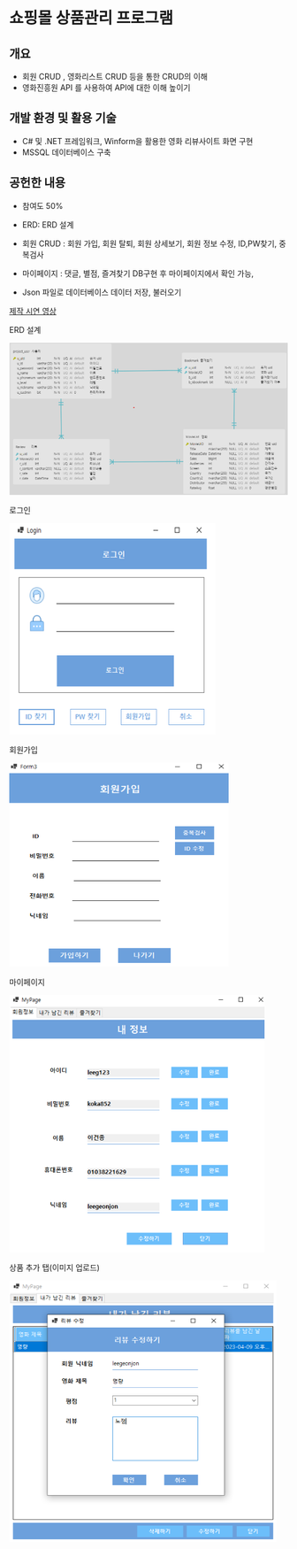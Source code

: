 # **쇼핑몰 상품관리 프로그램**

## **개요**
- 회원 CRUD , 영화리스트 CRUD 등을 통한 CRUD의 이해
- 영화진흥원 API 를 사용하여 API에 대한 이해 높이기
  

## **개발 환경 및 활용 기술**
- C# 및 .NET 프레임워크, Winform을 활용한 영화 리뷰사이트 화면 구현
- MSSQL 데이터베이스 구축
  
## **공헌한 내용**
- 참여도 50%
- ERD: ERD 설계
- 회원 CRUD : 회원 가입, 회원 탈퇴, 회원 상세보기, 회원 정보 수정, ID,PW찾기, 중복검사
- 마이페이지 : 댓글, 별점, 즐겨찾기 DB구현 후 마이페이지에서 확인 가능, 

- Json 파일로 데이터베이스 데이터 저장, 불러오기

[제작 시연 영상]

[제작 시연 영상]: https://www.youtube.com/watch?v=R2bu9cVhz_Q&list=PLedGoSru794_Yr2H12lOkCSZo3Y-VFaEk&index=3

ERD 설계

![image](./image/erd.png)

로그인 

![image-1](./image/login.png)

회원가입

![image-2](./image/signin.png)

마이페이지

![image-3](./image/MyPage.png)



상품 추가 탭(이미지 업로드)

![image-4](./image/MyPage2.png)
